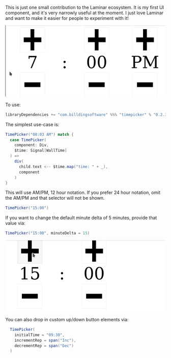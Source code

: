 This is just one small contribution to the Laminar ecosystem.
It is my first UI component, and it's very narrowly useful at the moment.
I just love Laminar and want to make it easier for people to experiment with it!

![](docs/LaminarTimePicker.gif)

To use:
```scala
libraryDependencies += "com.billdingsoftware" %%% "timepicker" % "0.2.3"
```

The simplest use-case is:
```scala
TimePicker("08:03 AM") match {
  case TimePicker(
    component: Div, 
    $time: Signal[WallTime]
  ) =>
    div(
      child.text <-- $time.map("time: " + _),
      component
    )
}
```
This will use AM/PM, 12 hour notation. If you prefer 24 hour notation, omit the AM/PM and that selector will not be 
shown.

```scala
TimePicker("15:00")
```
If you want to change the default minute delta of 5 minutes, provide that value via:
```scala
TimePicker("15:00", minuteDelta = 15)
```

![](docs/TimePicker_24hourTime_customMinuteDelta.gif)

You can also drop in custom up/down button elements via:
```scala
  TimePicker(
    initialTime = "09:30",
    incrementRep = span("Inc"),
    decrementRep = span("Dec")
  )
```
